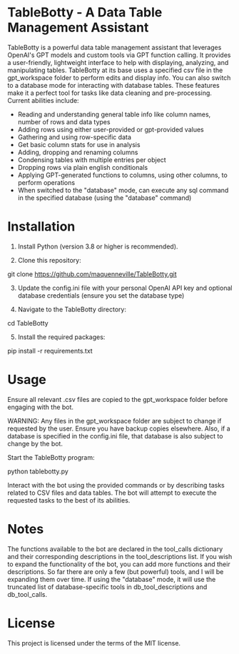 # TableBotty - A Data Table Management Assistant

TableBotty is a powerful data table management assistant that leverages OpenAI's GPT models and custom tools via GPT function calling. It provides a user-friendly, lightweight interface to help with displaying, analyzing, and manipulating tables. TableBotty at its base uses a specified csv file in the gpt_workspace folder to perform edits and display info.  You can also switch to a database mode for interacting with database tables.  These features make it a perfect tool for tasks like data cleaning and pre-processing.  Current abilities include:

- Reading and understanding general table info like column names, number of rows and data types
- Adding rows using either user-provided or gpt-provided values
- Gathering and using row-specific data
- Get basic column stats for use in analysis
- Adding, dropping and renaming columns
- Condensing tables with multiple entries per object
- Dropping rows via plain english conditionals
- Applying GPT-generated functions to columns, using other columns, to perform operations
- When switched to the "database" mode, can execute any sql command in the specified database (using the "database" command)

# Installation
1. Install Python (version 3.8 or higher is recommended).

2. Clone this repository:

git clone https://github.com/maquenneville/TableBotty.git

3. Update the config.ini file with your personal OpenAI API key and optional database credentials (ensure you set the database type)

4. Navigate to the TableBotty directory:

cd TableBotty

5. Install the required packages:

pip install -r requirements.txt

# Usage
Ensure all relevant .csv files are copied to the gpt_workspace folder before engaging with the bot.

WARNING: Any files in the gpt_workspace folder are subject to change if requested by the user. Ensure you have backup copies elsewhere.  Also, if a database is specified in the config.ini file, that database is also subject to change by the bot.

Start the TableBotty program:

python tablebotty.py

Interact with the bot using the provided commands or by describing tasks related to CSV files and data tables. The bot will attempt to execute the requested tasks to the best of its abilities.

# Notes
The functions available to the bot are declared in the tool_calls dictionary and their corresponding descriptions in the tool_descriptions list. If you wish to expand the functionality of the bot, you can add more functions and their descriptions.  So far there are only a few (but powerful) tools, and I will be expanding them over time.  If using the "database" mode, it will use the truncated list of database-specific tools in db_tool_descriptions and db_tool_calls.

# License
This project is licensed under the terms of the MIT license.
